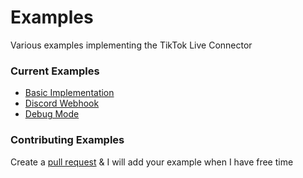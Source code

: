 Examples
======
Various examples implementing the TikTok Live Connector

### Current Examples

- [Basic Implementation](basic.py)
- [Discord Webhook](discord.py)
- [Debug Mode](debug.py)

### Contributing Examples

Create a [pull request](https://github.com/isaackogan/TikTok-Live-Connector/pulls) & I will add your example when I have free time
